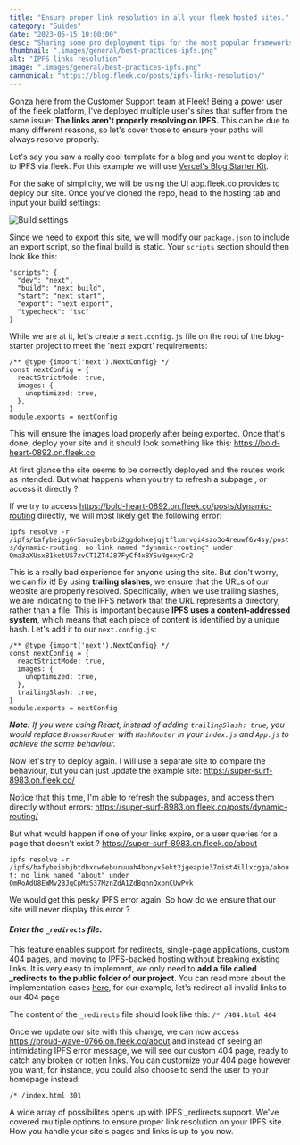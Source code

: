 ```yaml
---
title: "Ensure proper link resolution in all your fleek hosted sites."
category: "Guides"
date: "2023-05-15 10:00:00"
desc: "Sharing some pro deployment tips for the most popular frameworks"
thumbnail: ".images/general/best-practices-ipfs.png"
alt: "IPFS links resolution"
image: ".images/general/best-practices-ipfs.png"
cannonical: "https://blog.fleek.co/posts/ipfs-links-resolution/"
---
```


Gonza here from the Customer Support team at Fleek! Being a power user of the fleek platform, I've deployed multiple user's sites that suffer from the same issue: **The links aren't properly resolving on IPFS.** This can be due to many different reasons, so let's cover those to ensure your paths will always resolve properly.

Let's say you saw a really cool template for a blog and you want to deploy it to IPFS via fleek. For this example we will use [Vercel's Blog Starter Kit](https://vercel.com/templates/next.js/blog-starter-kit).

For the sake of simplicity, we will be using the UI app.fleek.co provides to deploy our site. Once you've cloned the repo, head to the hosting tab and input your build settings:

![Build settings](https://i.gyazo.com/4358f2069972fe9ac39832fea3ad2454.png)

Since we need to export this site, we will modify our `package.json` to include an export script, so the final build is static. Your `scripts` section should then look like this:

```
"scripts": {
  "dev": "next",
  "build": "next build",
  "start": "next start",
  "export": "next export",
  "typecheck": "tsc"
}
```

While we are at it, let's create a `next.config.js` file on the root of the blog-starter project to meet the 'next export' requirements:

```
/** @type {import('next').NextConfig} */
const nextConfig = {
  reactStrictMode: true,
  images: {
    unoptimized: true,
  },  
}
module.exports = nextConfig
```

This will ensure the images load properly after being exported. Once that's done, deploy your site and it should look something like this: 
https://bold-heart-0892.on.fleek.co

At first glance the site seems to be correctly deployed and the routes work as intended. But what happens when you try to refresh a subpage , or access it directly ?

If we try to access https://bold-heart-0892.on.fleek.co/posts/dynamic-routing directly, we will most likely get the following error:

```ipfs resolve -r /ipfs/bafybeigg6r5ayu2eybrbi2ggdohxejqjtflxmrvgi4szo3o4reuwf6v4sy/posts/dynamic-routing: no link named "dynamic-routing" under Qma3aXUsxB1ketUS7zvCT1ZT4J87FyCf4x8YSuNgoxyCr2```

This is a really bad experience for anyone using the site. But don't worry, we can fix it! By using **trailing slashes**, we ensure that the URLs of our website are properly resolved. Specifically, when we use trailing slashes, we are indicating to the IPFS network that the URL represents a directory, rather than a file. This is important because **IPFS uses a content-addressed system**, which means that each piece of content is identified by a unique hash. Let's add it to our `next.config.js`:

```
/** @type {import('next').NextConfig} */
const nextConfig = {
  reactStrictMode: true,
  images: {
    unoptimized: true,
  },  
  trailingSlash: true,
}
module.exports = nextConfig
```

***Note:** If you were using React, instead of adding `trailingSlash: true`, you would replace `BrowserRouter` with `HashRouter` in your `index.js` and `App.js` to achieve the same behaviour.*

Now let's try to deploy again. I will use a separate site to compare the behaviour, but you can just update the example site:
https://super-surf-8983.on.fleek.co/

Notice that this time, I'm able to refresh the subpages, and access them directly without errors: 
https://super-surf-8983.on.fleek.co/posts/dynamic-routing/

But what would happen if one of your links expire, or a user queries for a page that doesn't exist ? 
https://super-surf-8983.on.fleek.co/about

```ipfs resolve -r /ipfs/bafybeiebjbtdhxcw6eburuuah4bonyx5ekt2jgeapie37oist4illxcgga/about: no link named "about" under QmRoAdU8EWMv2BJqCpMxS37MznZdA1ZdBqnnQxpnCUwPvk```

We would get this pesky IPFS error again. So how do we ensure that our site will never display this error ? 

#### ***Enter the `_redirects` file.***

This feature enables support for redirects, single-page applications, custom 404 pages, and moving to IPFS-backed hosting without breaking existing links. It is very easy to implement, we only need to **add a file called _redirects to the public folder of our project**. You can read more about the implementation cases [here](https://docs.ipfs.tech/how-to/websites-on-ipfs/redirects-and-custom-404s/#evaluation), for our example, let's redirect all invalid links to our 404 page

The content of the `_redirects` file should look like this:
`/* /404.html 404`

Once we update our site with this change, we can now access https://proud-wave-0766.on.fleek.co/about and instead of seeing an intimidating IPFS error message, we will see our custom 404 page, ready to catch any broken or rotten links. You can customize your 404 page however you want, for instance, you could also choose to send the user to your homepage instead:

`/* /index.html 301`

A wide array of possibilites opens up with IPFS _redirects support. We've covered multiple options to ensure proper link resolution on your IPFS site. How you handle your site's pages and links is up to you now.
